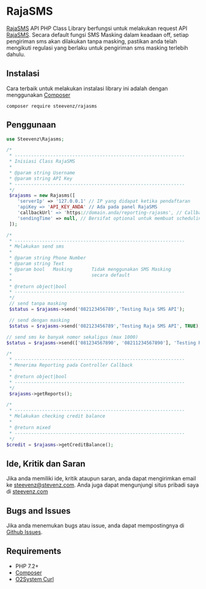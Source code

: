 # RajaSMS
[RajaSMS][11] API PHP Class Library berfungsi untuk melakukan request API [RajaSMS][11]. Secara default fungsi SMS Masking dalam keadaan off, setiap pengiriman sms akan dilakukan tanpa masking, pastikan anda 
telah mengikuti regulasi yang berlaku untuk pengiriman sms masking terlebih dahulu.

Instalasi
---------
Cara terbaik untuk melakukan instalasi library ini adalah dengan menggunakan [Composer][7]
```
composer require steevenz/rajasms
```

Penggunaan
----------
```php
use Steevenz\Rajasms;

/*
 * --------------------------------------------------------------
 * Inisiasi Class RajaSMS
 *
 * @param string Username
 * @param string API Key
 * --------------------------------------------------------------
 */
 $rajasms = new Rajasms([
    'serverIp' => '127.0.0.1' // IP yang didapat ketika pendaftaran
    'apiKey => 'API_KEY_ANDA' // Ada pada panel RajaSMS
    'callbackUrl' => 'https://domain.anda/reporting-rajasms', // Callback ke controller reporting anda
    'sendingTime' => null, // Bersifat optional untuk membuat scheduling sms
 ]);

/*
 * --------------------------------------------------------------
 * Melakukan send sms
 *
 * @param string Phone Number
 * @param string Text
 * @param bool   Masking       Tidak menggunakan SMS Masking 
 *                             secara default
 *
 * @return object|bool
 * --------------------------------------------------------------
 */
 // send tanpa masking
 $status = $rajasms->send('082123456789','Testing Raja SMS API');

 // send dengan masking
 $status = $rajasms->send('082123456789','Testing Raja SMS API', TRUE);

// send sms ke banyak nomor sekaligus (max 1000)
$status = $rajasms->send(['081234567890', '08211234567890'], 'Testing Raja SMS API');

/*
 * --------------------------------------------------------------
 * Menerima Reporting pada Controller Callback
 *
 * @return object|bool
 * --------------------------------------------------------------
 */
 $rajasms->getReports();

/*
 * --------------------------------------------------------------
 * Melakukan checking credit balance
 *
 * @return mixed
 * --------------------------------------------------------------
 */
$credit = $rajasms->getCreditBalance();

```

Ide, Kritik dan Saran
---------------------
Jika anda memiliki ide, kritik ataupun saran, anda dapat mengirimkan email ke [steevenz@stevenz.com][3]. 
Anda juga dapat mengunjungi situs pribadi saya di [steevenz.com][1]

Bugs and Issues
---------------
Jika anda menemukan bugs atau issue, anda dapat mempostingnya di [Github Issues][6].

Requirements
------------
- PHP 7.2+
- [Composer][9]
- [O2System Curl][10]

[1]: http://steevenz.com
[2]: http://steevenz.com/blog/rajasms-api
[3]: mailto:steevenz@steevenz.com
[4]: http://github.com/steevenz/rajasms
[5]: http://github.com/steevenz/rajasms/wiki
[6]: http://github.com/steevenz/rajasms/issues
[7]: https://packagist.org/packages/steevenz/rajasms
[9]: https://getcomposer.org
[10]: http://github.com/o2system/curl
[11]: http://raja-sms.com
